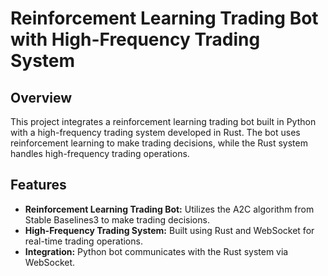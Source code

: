 # Reinforcement Learning Trading Bot with High-Frequency Trading System

## Overview

This project integrates a reinforcement learning trading bot built in Python with a high-frequency trading system developed in Rust. The bot uses reinforcement learning to make trading decisions, while the Rust system handles high-frequency trading operations.

## Features

- **Reinforcement Learning Trading Bot:** Utilizes the A2C algorithm from Stable Baselines3 to make trading decisions.
- **High-Frequency Trading System:** Built using Rust and WebSocket for real-time trading operations.
- **Integration:** Python bot communicates with the Rust system via WebSocket.
